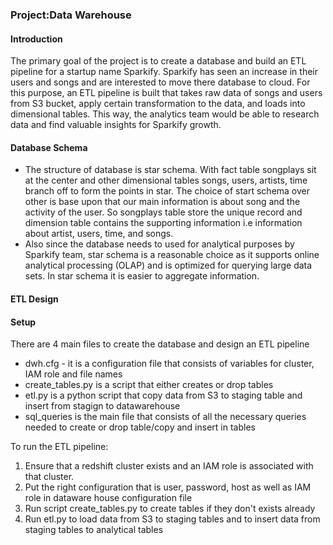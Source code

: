 ### Project:Data Warehouse

#### Introduction
The primary goal of the project is to create a database and build an ETL pipeline for a startup name
Sparkify. Sparkify has seen an increase in their users and songs and are interested to move there database
to cloud. For this purpose, an ETL pipeline is built that takes raw data of songs and users from S3 bucket, apply 
certain transformation to the data, and loads into dimensional tables. This way, the analytics team would
be able to research data and find valuable insights for Sparkify growth. 

#### Database Schema
- The structure of database is star schema. With fact table songplays sit at the center and other dimensional tables songs, users,
artists, time branch off to form the points in star. The choice of start schema over other is base upon that our main information
is about song and the activity of the user. So songplays table store the unique record and dimension table contains the supporting 
information i.e information about artist, users, time, and songs.
- Also since the database needs to used for analytical purposes by Sparkify team, star schema is a reasonable choice as it supports
online analytical processing (OLAP) and is optimized for querying large data sets. In star schema it is easier to aggregate information.

#### ETL Design 

#### Setup 

There are 4 main files to create the database and design an ETL pipeline
- dwh.cfg - it is a configuration file that consists of variables for cluster, IAM role and file names
- create_tables.py is a script that either creates or drop tables 
- etl.py is a python script that copy data from S3 to staging table and insert from stagign to datawarehouse
- sql_queries is the main file that consists of all the necessary queries needed to create or drop table/copy and insert in tables

To run the ETL pipeline:
1. Ensure that a redshift cluster exists and an IAM role is associated with that cluster.
2. Put the right configuration that is user, password, host as well as IAM role in dataware house configuration file
3. Run script create_tables.py to create tables if they don't exists already
4. Run etl.py to load data from S3 to staging tables and to insert data from staging tables to analytical tables
